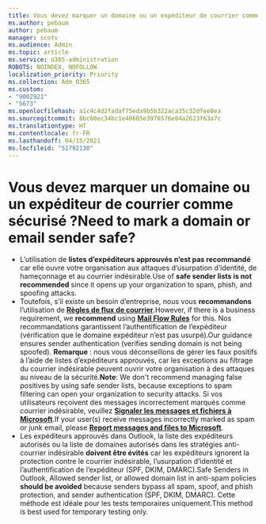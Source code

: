 ```yaml
---
title: Vous devez marquer un domaine ou un expéditeur de courrier comme sécurisé ?
ms.author: pebaum
author: pebaum
manager: scotv
ms.audience: Admin
ms.topic: article
ms.service: o365-administration
ROBOTS: NOINDEX, NOFOLLOW
localization_priority: Priority
ms.collection: Adm_O365
ms.custom:
- "9002921"
- "5673"
ms.openlocfilehash: a1c4c4d2fadaf75eda9b5b322aca35c32dfee8ea
ms.sourcegitcommit: 8bc60ec34bc1e40685e3976576e04a2623f63a7c
ms.translationtype: HT
ms.contentlocale: fr-FR
ms.lasthandoff: 04/15/2021
ms.locfileid: "51792130"
---
```

# <a name="need-to-mark-a-domain-or-email-sender-safe"></a><span data-ttu-id="76509-102">Vous devez marquer un domaine ou un expéditeur de courrier comme sécurisé ?</span><span class="sxs-lookup"><span data-stu-id="76509-102">Need to mark a domain or email sender safe?</span></span>

- <span data-ttu-id="76509-103">L’utilisation de **listes d’expéditeurs approuvés n’est pas recommandé** car elle ouvre votre organisation aux attaques d’usurpation d’identité, de hameçonnage et au courrier indésirable.</span><span class="sxs-lookup"><span data-stu-id="76509-103">Use of **safe sender lists is not recommended** since it opens up your organization to spam, phish, and spoofing attacks.</span></span>
- <span data-ttu-id="76509-104">Toutefois, s’il existe un besoin d’entreprise, nous vous **recommandons** l’utilisation de **[Règles de flux de courrier](https://docs.microsoft.com/microsoft-365/security/office-365-security/create-safe-sender-lists-in-office-365?view=o365-worldwide#recommended-use-mail-flow-rules)**.</span><span class="sxs-lookup"><span data-stu-id="76509-104">However, if there is a business requirement, we **recommend** using **[Mail Flow Rules](https://docs.microsoft.com/microsoft-365/security/office-365-security/create-safe-sender-lists-in-office-365?view=o365-worldwide#recommended-use-mail-flow-rules)** for this.</span></span> <span data-ttu-id="76509-105">Nos recommandations garantissent l’authentification de l’expéditeur (vérification que le domaine expéditeur n’est pas usurpé).</span><span class="sxs-lookup"><span data-stu-id="76509-105">Our guidance ensures sender authentication (verifies sending domain is not being spoofed).</span></span> <span data-ttu-id="76509-106">**Remarque** : nous vous déconseillons de gérer les faux positifs à l’aide de listes d’expéditeurs approuvés, car les exceptions au filtrage du courrier indésirable peuvent ouvrir votre organisation à des attaques au niveau de la sécurité.</span><span class="sxs-lookup"><span data-stu-id="76509-106">**Note**: We don't recommend managing false positives by using safe sender lists, because exceptions to spam filtering can open your organization to security attacks.</span></span> <span data-ttu-id="76509-107">Si vos utilisateurs reçoivent des messages incorrectement marqués comme courrier indésirable, veuillez **[Signaler les messages et fichiers à Microsoft](https://protection.office.com/reportsubmission)**.</span><span class="sxs-lookup"><span data-stu-id="76509-107">If your user(s) receive messages incorrectly marked as spam or junk email, please **[Report messages and files to Microsoft](https://protection.office.com/reportsubmission)**.</span></span>
- <span data-ttu-id="76509-108">Les expéditeurs approuvés dans Outlook, la liste des expéditeurs autorisés ou la liste de domaines autorisés dans les stratégies anti-courrier indésirable **doivent être évités** car les expéditeurs ignorent la protection contre le courrier indésirable, l’usurpation d’identité et l’authentification de l’expéditeur (SPF, DKIM, DMARC).</span><span class="sxs-lookup"><span data-stu-id="76509-108">Safe Senders in Outlook, Allowed sender list, or allowed domain list in anti-spam policies **should be avoided** because senders bypass all spam, spoof, and phish protection, and sender authentication (SPF, DKIM, DMARC).</span></span> <span data-ttu-id="76509-109">Cette méthode est idéale pour les tests temporaires uniquement.</span><span class="sxs-lookup"><span data-stu-id="76509-109">This method is best used for temporary testing only.</span></span>
